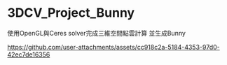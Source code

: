 # 3DCV_Project_Bunny
使用OpenGL與Ceres solver完成三維空間點雲計算
並生成Bunny



https://github.com/user-attachments/assets/cc918c2a-5184-4353-97d0-42ec7de16356


